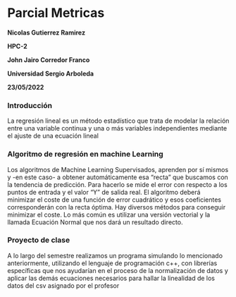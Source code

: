 # Parcial Metricas

**Nicolas Gutierrez Ramirez**

**HPC-2**

**John Jairo Corredor Franco**

**Universidad Sergio Arboleda**

**23/05/2022**

### Introducción
La regresión lineal es un método estadístico que trata de modelar la relación entre una variable continua y una o más variables independientes mediante el ajuste de una ecuación lineal

### Algoritmo de regresión en machine Learning
Los algoritmos de Machine Learning Supervisados, aprenden por sí mismos y -en este caso- a obtener automáticamente esa “recta” que buscamos con la tendencia de predicción. Para hacerlo se mide el error con respecto a los puntos de entrada y el valor “Y” de salida real. El algoritmo deberá minimizar el coste de una función de error cuadrático y esos coeficientes corresponderán con la recta óptima. Hay diversos métodos para conseguir minimizar el coste. Lo más común es utilizar una versión vectorial y la llamada Ecuación Normal que nos dará un resultado directo.

### Proyecto de clase
A lo largo del semestre realizamos un programa simulando lo mencionado anteriormente, utilizando el lenguaje de programación c++, con librerías específicas que nos ayudarían en el proceso de la normalización de datos y aplicar las demás ecuaciones necesarios para hallar la linealidad de los datos del csv asignado por el profesor
